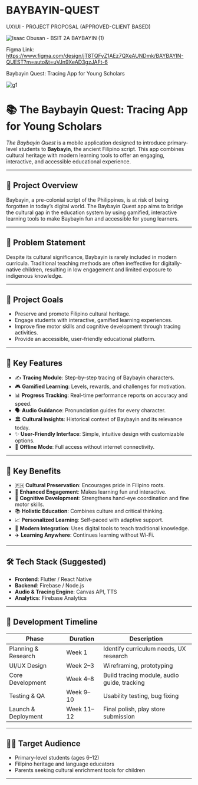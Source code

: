 # BAYBAYIN-QUEST
UX\UI - PROJECT PROPOSAL (APPROVED-CLIENT BASED)

![Isaac Obusan - BSIT 2A BAYBAYIN (1)](https://github.com/user-attachments/assets/4457f560-0ed4-433b-88ed-96daa614dbf7)

Figma Link:
https://www.figma.com/design/jT8TQFyZ1AEz7QXeAUNDmk/BAYBAYIN-QUEST?m=auto&t=uVJn9XeAD3gzJAFt-6



Baybayin Quest: Tracing App for Young Scholars

![g1](https://github.com/user-attachments/assets/84340013-172c-4707-b319-0e3c3e8d84e2)



# 📚 The Baybayin Quest: Tracing App for Young Scholars

_The Baybayin Quest_ is a mobile application designed to introduce primary-level students to **Baybayin**, the ancient Filipino script. This app combines cultural heritage with modern learning tools to offer an engaging, interactive, and accessible educational experience.  

---

## 🌟 Project Overview

Baybayin, a pre-colonial script of the Philippines, is at risk of being forgotten in today’s digital world. The Baybayin Quest app aims to bridge the cultural gap in the education system by using gamified, interactive learning tools to make Baybayin fun and accessible for young learners.

---

## 🚨 Problem Statement

Despite its cultural significance, Baybayin is rarely included in modern curricula. Traditional teaching methods are often ineffective for digitally-native children, resulting in low engagement and limited exposure to indigenous knowledge.

---

## 🎯 Project Goals

- Preserve and promote Filipino cultural heritage.
- Engage students with interactive, gamified learning experiences.
- Improve fine motor skills and cognitive development through tracing activities.
- Provide an accessible, user-friendly educational platform.

---

## 🔑 Key Features

- ✍️ **Tracing Module**: Step-by-step tracing of Baybayin characters.
- 🎮 **Gamified Learning**: Levels, rewards, and challenges for motivation.
- 📊 **Progress Tracking**: Real-time performance reports on accuracy and speed.
- 🗣️ **Audio Guidance**: Pronunciation guides for every character.
- 🏛️ **Cultural Insights**: Historical context of Baybayin and its relevance today.
- ✨ **User-Friendly Interface**: Simple, intuitive design with customizable options.
- 📡 **Offline Mode**: Full access without internet connectivity.

---

## 🎁 Key Benefits

- 🇵🇭 **Cultural Preservation**: Encourages pride in Filipino roots.
- 🤩 **Enhanced Engagement**: Makes learning fun and interactive.
- 🧠 **Cognitive Development**: Strengthens hand-eye coordination and fine motor skills.
- 📚 **Holistic Education**: Combines culture and critical thinking.
- 📈 **Personalized Learning**: Self-paced with adaptive support.
- 📱 **Modern Integration**: Uses digital tools to teach traditional knowledge.
- ✈️ **Learning Anywhere**: Continues learning without Wi-Fi.

---

## 🛠️ Tech Stack (Suggested)

- **Frontend**: Flutter / React Native  
- **Backend**: Firebase / Node.js  
- **Audio & Tracing Engine**: Canvas API, TTS  
- **Analytics**: Firebase Analytics  

---

## 📅 Development Timeline

| Phase                   | Duration         | Description                                 |
|------------------------|------------------|---------------------------------------------|
| Planning & Research     | Week 1           | Identify curriculum needs, UX research      |
| UI/UX Design            | Week 2–3         | Wireframing, prototyping                    |
| Core Development        | Week 4–8         | Build tracing module, audio guide, tracking |
| Testing & QA            | Week 9–10        | Usability testing, bug fixing               |
| Launch & Deployment     | Week 11–12       | Final polish, play store submission         |

---

## 👩‍🏫 Target Audience

- Primary-level students (ages 6–12)
- Filipino heritage and language educators
- Parents seeking cultural enrichment tools for children

---
